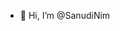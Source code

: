 - 👋 Hi, I’m @SanudiNim


<!---
SanudiNim/SanudiNim is a ✨ special ✨ repository because its `README.md` (this file) appears on your GitHub profile.
You can click the Preview link to take a look at your changes.
--->
